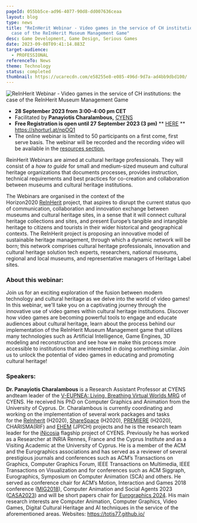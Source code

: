 ```yaml
---
pageId: 055bb5ce-ad96-4077-90d8-dd007636ceaa
layout: blog
type: news
title: "ReInHerit Webinar - Video games in the service of CH institutions: the
  case of the ReInHerit Museum Management Game"
desc: Game Development, Game Design, Serious Games
date: 2023-09-08T09:41:14.883Z
target-audience:
  - PROFESSIONAL
referenceTo: News
theme: Technology
status: completed
thumbnail: https://ucarecdn.com/e58255e8-e085-496d-9d7a-ad4bb9dbd100/
---
```

![ReInHerit Webinar - Video games in the service of CH institutions: the case of the ReInHerit Museum Management Game](https://ucarecdn.com/e0c192ac-c4f8-4152-9df1-19a0a281a840/ "ReInHerit Webinar - Video games in the service of CH institutions: the case of the ReInHerit Museum Management Game")

* **28 September 2023 from 3:00-4:00 pm CET**
* Facilitated by **Panayiotis Charalambous,** [CYENS](https://www.cyens.org.cy/en-gb/)
* **Free Registration is open until 27 September 2023 (3 pm)** \*\* [HERE](https://docs.google.com/forms/d/e/1FAIpQLSfri-lAfoL5AXNcqStsyC-URxndOpN0X_lE3ZdRmnSma0cwgg/viewform) \*\*  <https://shorturl.at/npOQ1>
* The online webinar is limited to 50 participants on a first come, first serve basis. The webinar will be recorded and the recording video will be available in the [resources section.](https://reinherit-hub.eu/webinars)

ReinHerit Webinars are aimed at cultural heritage professionals. They will consist of a *how to guide* for small and medium-sized museum and cultural heritage organizations that documents processes, provides instruction, technical requirements and best practices for co-creation and collaboration between museums and cultural heritage institutions.

The Webinars are organised in the context of the  Horizon2020 [ReInHerit](https://www.reinherit.eu) project, that aspires to disrupt the current status quo of communication, collaboration and innovation exchange between museums and cultural heritage sites, in a sense that it will connect cultural heritage collections and sites, and present Europe’s tangible and intangible heritage to citizens and tourists in their wider historical and geographical contexts. The ReInHerit project is proposing an innovative model of sustainable heritage management, through which a dynamic network will be born; this network comprises cultural heritage professionals, innovation and cultural heritage solution tech experts, researchers, national museums, regional and local museums, and representative managers of Heritage Label sites. 

### About this webinar:

Join us for an exciting exploration of the fusion between modern technology and cultural heritage as we delve into the world of video games! In this webinar, we'll take you on a captivating journey through the innovative use of video games within cultural heritage institutions. Discover how video games are becoming powerful tools to engage and educate audiences about cultural heritage, learn about the process behind our implementation of the ReInHerit Museum Management game that utilizes many technologies such as Artificial Intelligence, Game Engines, 3D modeling and reconstruction and see how we make this process more accessible to institutions that are interested in doing something similar. Join us to unlock the potential of video games in educating and promoting cultural heritage!

### Speakers:

**Dr. Panayiotis Charalambous** is a Research Assistant Professor at CYENS andteam leader of the [V-EUPNEA: Living, Breathing Virtual Worlds MRG](https://veupnea.github.io/) of CYENS. He received his PhD on Computer Graphics and Animation from the University of Cyprus. Dr. Charalambous is currently coordinating and working on the implementation of several work packages and tasks for the [ReInherit](https://www.reinherit.eu/) (H2020), [ShareSpace](https://sharespace.eu/) (H2020), [PREMIERE](https://premiere-project.eu/) (H2020), CHARISMA(RIF) and [EHEM](https://ehemproject.eu/) (JPICH) projects and he is the research team leader for the [iNicosia](https://inicosia.cyens.org.cy/) flagship project of CYENS. Previously he has worked as a Researcher at INRIA Rennes, France and the Cyprus Institute and as a Visiting Academic at the University of Cyprus. He is a member of the ACM and the Eurographics associations and has served as a reviewer of several prestigious journals and conferences such as ACM’s Transactions on Graphics, Computer Graphics Forum, IEEE Transactions on Multimedia, IEEE Transactions on Visualization and for conferences such as ACM Siggraph, Eurographics, Symposium on Computer Animation (SCA) and others. He served as conference chair for ACM’s Motion, Interaction and Games 2018 conference ([MIG2018](https://cyprusconferences.org/mig2018/)), Computer Animation and Social Agents 2023 ([CASA2023](https://cyprusconferences.org/casa2023/)) and will be short papers chair for [Eurographics 2024](https://cyprusconferences.org/eurographics2024/). His main research interests are Computer Animation, Computer Graphics, Video Games, Digital Cultural Heritage and AI techniques in the service of the aforementioned areas. Websites: <https://totis77.github.io/> [](https://veupnea.githjub.io/)